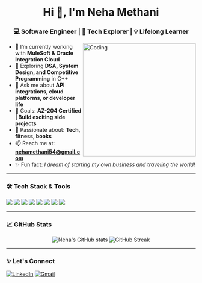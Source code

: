 <h1 align="center">Hi 👋, I'm Neha Methani</h1>
<h3 align="center">💻 Software Engineer | 🚀 Tech Explorer | 💡 Lifelong Learner</h3>

<img align="right" alt="Coding" width="300" src="https://media.giphy.com/media/qgQUggAC3Pfv687qPC/giphy.gif" />

- 🔭 I’m currently working with **MuleSoft & Oracle Integration Cloud**
- 🌱 Exploring **DSA, System Design, and Competitive Programming** in C++
- 💬 Ask me about **API integrations, cloud platforms, or developer life**
- 🎯 Goals: **AZ-204 Certified | Build exciting side projects**
- 💖 Passionate about: **Tech, fitness, books**
- 📫 Reach me at: **nehamethani54@gmail.com**
- ✨ Fun fact: *I dream of starting my own business and traveling the world!*

---

### 🛠️ Tech Stack & Tools
<p>
  <img src="https://img.shields.io/badge/-Java-007396?style=for-the-badge&logo=java&logoColor=white"/>
  <img src="https://img.shields.io/badge/-MuleSoft-00A1E0?style=for-the-badge&logo=mulesoft&logoColor=white"/>
  <img src="https://img.shields.io/badge/-OIC-ff5722?style=for-the-badge"/>
  <img src="https://img.shields.io/badge/-Spring Boot-6DB33F?style=for-the-badge&logo=springboot&logoColor=white"/>
  <img src="https://img.shields.io/badge/-React-20232A?style=for-the-badge&logo=react&logoColor=61DAFB"/>
  <img src="https://img.shields.io/badge/-MySQL-4479A1?style=for-the-badge&logo=mysql&logoColor=white"/>
  <img src="https://img.shields.io/badge/-Azure-0078D4?style=for-the-badge&logo=microsoftazure&logoColor=white"/>
  <img src="https://img.shields.io/badge/-C++-00599C?style=for-the-badge&logo=c%2b%2b&logoColor=white"/>
</p>

---

### 📈 GitHub Stats
<p align="center">
  <img src="https://github-readme-stats.vercel.app/api?username=NehaMethani&show_icons=true&theme=radical" alt="Neha's GitHub stats" />
  <img src="https://github-readme-streak-stats.herokuapp.com/?user=NehaMethani&theme=radical" alt="GitHub Streak" />
</p>

---

### ✨ Let's Connect
[![LinkedIn](https://img.shields.io/badge/LinkedIn-blue?style=for-the-badge&logo=linkedin&logoColor=white)](https://www.linkedin.com/in/neha-methani/)
[![Gmail](https://img.shields.io/badge/Gmail-red?style=for-the-badge&logo=gmail&logoColor=white)](mailto:nehamethani54@gmail.com)
